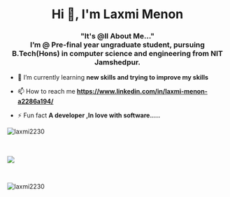 <h1 align="center">Hi 👋, I'm Laxmi Menon</h1>
<h3 align="center">"It's @ll About Me..." <br>
  I’m @ Pre-final year ungraduate student, pursuing B.Tech(Hons) in computer science and engineering from NIT Jamshedpur.</h3>

- 🌱 I’m currently learning **new skills and trying to improve my skills**

- 📫 How to reach me **https://www.linkedin.com/in/laxmi-menon-a2286a194/**

- ⚡ Fun fact **A developer ,In love with software.....**

<p><img align="left" src="https://github-readme-stats.vercel.app/api/top-langs?username=laxmi2230&show_icons=true&locale=en&layout=compact" alt="laxmi2230" /></p> <br>

<br>
<br>
<p><img src="https://github-readme-stats.vercel.app/api?username=laxmi2230&&show_icons=true&title_color=ffffff&icon_color=bb2acf&text_color=daf7dc&bg_color=151515"></p>
<br>

<p><img align="center" src="https://github-readme-streak-stats.herokuapp.com/?user=laxmi2230&" alt="laxmi2230" /></p>
